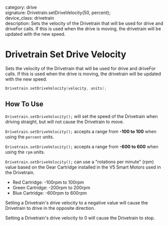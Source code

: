 category: drive  
signature: Drivetrain.setDriveVelocity(50, percent);  
device_class: drivetrain  
description: Sets the velocity of the Drivetrain that will be used for drive and driveFor calls. If this is used when the drive is moving, the drivetrain will be updated with the new speed. 

# Drivetrain Set Drive Velocity

Sets the velocity of the Drivetrain that will be used for drive and driveFor calls. If this is used when the drive is moving, the drivetrain will be updated with the new speed.

```cpp
Drivetrain.setDriveVelocity(velocity, units);
```

## How To Use

`Drivetrain.setDriveVelocity();` will set the speed of the Drivetrain when driving straight, but will not cause the Drivetrain to move. 

`Drivetrain.setDriveVelocity();` accepts a range from **-100 to 100** when using the `percent` units.

`Drivetrain.setDriveVelocity();` accepts a range from **-600 to 600** when using the `rpm` units.

`Drivetrain.setDriveVelocity();` can use a "rotations per minute" (rpm) value based on the Gear Cartridge installed in the V5 Smart Motors used in the Drivetrain.

* Red Cartridge: -100rpm to 100rpm
* Green Cartridge: -200rpm to 200rpm
* Blue Cartridge: -600rpm to 600rpm

Setting a Drivetrain's drive velocity to a negative value will cause the Drivetrain to drive in the opposite direction.

Setting a Drivetrain's drive velocity to 0 will cause the Drivetrain to stop.

<advanced>
</advanced>